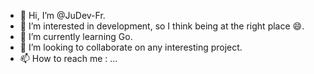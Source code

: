 - 👋 Hi, I’m @JuDev-Fr.
- 👀 I’m interested in development, so I think being at the right place :smile:.
- 🌱 I’m currently learning Go.
- 💞️ I’m looking to collaborate on any interesting project.
- 📫 How to reach me : ...

<!---
JuDev-Fr/JuDev-Fr is a ✨ special ✨ repository because its `README.md` (this file) appears on your GitHub profile.
You can click the Preview link to take a look at your changes.
--->
